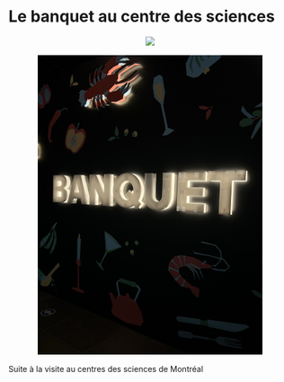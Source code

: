# Le banquet au centre des sciences
<p align="center">
  <img src="/centre_des_sciences/medias/centre_des_sciences_exterieur.jpg width="400">
</p>









<p align="center">
  <img src="/centre_des_sciences/medias/logo_banquet_sombre_01.jpg" width="400">
</p>
Suite à la visite au centres des sciences de Montréal

